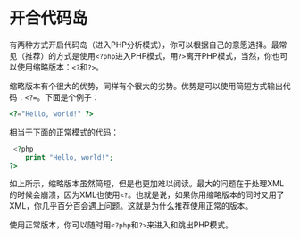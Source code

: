 # 开合代码岛

有两种方式开启代码岛（进入PHP分析模式），你可以根据自己的意愿选择。最常见（推荐）的方式是使用`<?php`进入PHP模式，用`?>`离开PHP模式，当然，你也可以使用缩略版本：`<?`和`?>`。

缩略版本有个很大的优势，同样有个很大的劣势。优势是可以使用简短方式输出代码：`<?=`。下面是个例子：

```php
<?="Hello, world!" ?>
```

相当于下面的正常模式的代码：

```php
 <?php
    print "Hello, world!";
?>
```

如上所示，缩略版本虽然简短，但是也更加难以阅读。最大的问题在于处理XML的时候会崩溃，因为XML也使用`<?`。也就是说，如果你用缩略版本的同时又用了XML，你几乎百分百会遇上问题。这就是为什么推荐使用正常的版本。

使用正常版本，你可以随时用`<?php`和`?>`来进入和跳出PHP模式。
